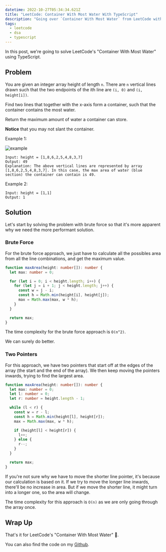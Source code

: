 ```yaml
---
datetime: 2022-10-27T05:34:34.621Z
title: "LeetCode: Container With Most Water With TypeScript"
description: "Going over `Container With Most Water` from LeetCode with TypeScript."
tags:
  - leetcode
  - dsa
  - typescript
---
```


In this post, we're going to solve LeetCode's "Container With Most Water" using TypeScript.

## Problem

You are given an integer array height of length `n`. There are `n` vertical lines drawn such that the two endpoints of the ith line are `(i, 0)` and `(i, height[i])`.

Find two lines that together with the x-axis form a container, such that the container contains the most water.

Return the maximum amount of water a container can store.

**Notice** that you may not slant the container.

Example 1:

![example](~/assets/lc11-water-container.jpg)

```
Input: height = [1,8,6,2,5,4,8,3,7]
Output: 49
Explanation: The above vertical lines are represented by array [1,8,6,2,5,4,8,3,7]. In this case, the max area of water (blue section) the container can contain is 49.
```

Example 2:

```
Input: height = [1,1]
Output: 1
```

## Solution

Let's start by solving the problem with brute force so that it's more apparent why we need the more performant solution.

### Brute Force

For the brute force approach, we just have to calculate all the possibles area from all the line combinations, and get the maximum value.

```ts
function maxArea(height: number[]): number {
  let max: number = 0;

  for (let i = 0; i < height.length; i++) {
    for (let j = i + 1; j < height.length; j++) {
      const w = j - i;
      const h = Math.min(height[i], height[j]);
      max = Math.max(max, w * h);
    }
  }

  return max;
}
```

The time complexity for the brute force approach is `O(n^2)`.

We can surely do better.

### Two Pointers

For this approach, we have two pointers that start off at the edges of the array (the start and the end of the array). We then keep moving the pointers inwards, trying to find the largest area.

```ts
function maxArea(height: number[]): number {
  let max: number = 0;
  let l: number = 0;
  let r: number = height.length - 1;

  while (l < r) {
    const w = r - l;
    const h = Math.min(height[l], height[r]);
    max = Math.max(max, w * h);

    if (height[l] < height[r]) {
      l++;
    } else {
      r--;
    }
  }

  return max;
}
```

If you're not sure why we have to move the shorter line pointer, it's because our calculation is based on it. If we try to move the longer line inwards, there'll be no increase in area. But if we move the shorter line, it might turn into a longer one, so the area will change.

The time complexity for this approach is `O(n)` as we are only going through the array once.

## Wrap Up

That's it for LeetCode's "Container With Most Water" 🎉.

You can also find the code on my [Github](https://github.com/tanerijun/ts-leetcode).
